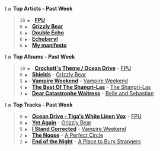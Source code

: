 <!--START_LASTFM_ARTISTS:{"period": "7day", "rows": 5}-->
<a href="https://last.fm" target="_blank"><img src="https://user-images.githubusercontent.com/17434202/215290617-e793598d-d7c9-428f-9975-156db1ba89cc.svg" alt="Last.fm Logo" width="18" height="13"/></a> **Top Artists - Past Week**

> `10 ▶️` ∙ **[FPU](https://www.last.fm/music/FPU)**<br/>
> `8 ▶️` ∙ **[Grizzly Bear](https://www.last.fm/music/Grizzly+Bear)**<br/>
> `6 ▶️` ∙ **[Double Echo](https://www.last.fm/music/Double+Echo)**<br/>
> `6 ▶️` ∙ **[Echoberyl](https://www.last.fm/music/Echoberyl)**<br/>
> `6 ▶️` ∙ **[My manifesto](https://www.last.fm/music/My+manifesto)**<br/>
<!--END_LASTFM_ARTISTS-->

<!--START_LASTFM_ALBUMS:{"period": "7day", "rows": 5}-->
<a href="https://last.fm" target="_blank"><img src="https://user-images.githubusercontent.com/17434202/215290617-e793598d-d7c9-428f-9975-156db1ba89cc.svg" alt="Last.fm Logo" width="18" height="13"/></a> **Top Albums - Past Week**

> `10 ▶️` ∙ **[Crockett's Theme / Ocean Drive](https://www.last.fm/music/FPU/Crockett%27s+Theme+%2F+Ocean+Drive)** - [FPU](https://www.last.fm/music/FPU)<br/>
> `8 ▶️` ∙ **[Shields](https://www.last.fm/music/Grizzly+Bear/Shields)** - [Grizzly Bear](https://www.last.fm/music/Grizzly+Bear)<br/>
> `5 ▶️` ∙ **[Vampire Weekend](https://www.last.fm/music/Vampire+Weekend/Vampire+Weekend)** - [Vampire Weekend](https://www.last.fm/music/Vampire+Weekend)<br/>
> `4 ▶️` ∙ **[The Best Of The Shangri-Las](https://www.last.fm/music/The+Shangri-Las/The+Best+Of+The+Shangri-Las)** - [The Shangri-Las](https://www.last.fm/music/The+Shangri-Las)<br/>
> `3 ▶️` ∙ **[Dear Catastrophe Waitress](https://www.last.fm/music/Belle+and+Sebastian/Dear+Catastrophe+Waitress)** - [Belle and Sebastian](https://www.last.fm/music/Belle+and+Sebastian)<br/>
<!--END_LASTFM_ALBUMS-->

<!--START_LASTFM_TRACKS:{"period": "7day", "rows": 5}-->
<a href="https://last.fm" target="_blank"><img src="https://user-images.githubusercontent.com/17434202/215290617-e793598d-d7c9-428f-9975-156db1ba89cc.svg" alt="Last.fm Logo" width="18" height="13"/></a> **Top Tracks - Past Week**

> `9 ▶️` ∙ **[Ocean Drive - Tiga's White Linen Vox](https://www.last.fm/music/FPU/_/Ocean+Drive+-+Tiga%27s+White+Linen+Vox)** - [FPU](https://www.last.fm/music/FPU)<br/>
> `8 ▶️` ∙ **[Yet Again](https://www.last.fm/music/Grizzly+Bear/_/Yet+Again)** - [Grizzly Bear](https://www.last.fm/music/Grizzly+Bear)<br/>
> `5 ▶️` ∙ **[I Stand Corrected](https://www.last.fm/music/Vampire+Weekend/_/I+Stand+Corrected)** - [Vampire Weekend](https://www.last.fm/music/Vampire+Weekend)<br/>
> `2 ▶️` ∙ **[The Noose](https://www.last.fm/music/A+Perfect+Circle/_/The+Noose)** - [A Perfect Circle](https://www.last.fm/music/A+Perfect+Circle)<br/>
> `2 ▶️` ∙ **[End of the Night](https://www.last.fm/music/A+Place+to+Bury+Strangers/_/End+of+the+Night)** - [A Place to Bury Strangers](https://www.last.fm/music/A+Place+to+Bury+Strangers)<br/>
<!--END_LASTFM_TRACKS-->